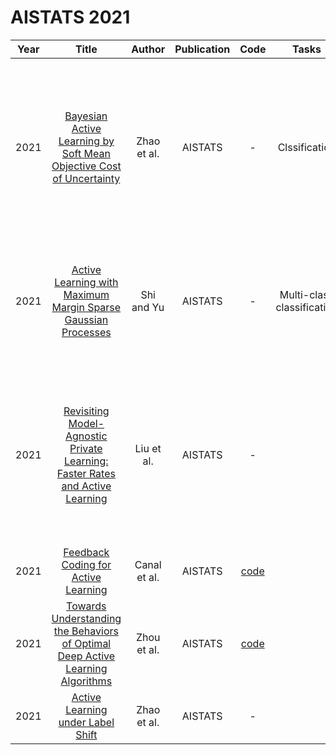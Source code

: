 # AISTATS 2021

| Year |                                                       Title                                                       |   Author    | Publication | Code | Tasks | Notes | Datasets| Notions |
|:----:|:-----------------------------------------------------------------------------------------------------------------:|:-----------:|:-----------:|:----:|:----:|:-----:|:-----:|:-----:|
| 2021 |      [Bayesian Active Learning by Soft Mean Objective Cost of Uncertainty](https://proceedings.mlr.press/v130/zhao21c.html)       | Zhao et al.  |   AISTATS   |                                  -                                   |   Clssification   |  `Uncertainty`, `BNNs`, `None`, `Tra`, `Hard`     |     UCI User Knowledge dataset, center dataset  |  these methods are not guaranteed to converge to the optimal classifier of the true model because MOCU is not strictly concave.     |
| 2021 |          [Active Learning with Maximum Margin Sparse Gaussian Processes](https://proceedings.mlr.press/v130/shi21a.html)          |  Shi and Yu  |   AISTATS   |                                  -                                   |   Multi-class classification   |  `maximum-margin`, `Gaussian Process`,`None`, `Tra`, `Hard`     |   generate a 2D synthetic dataset, Dermatology I, Dermatology II, Yeast, Penstroke, Auto-Drive, Reuters     |       |
| 2021 |   [Revisiting Model-Agnostic Private Learning: Faster Rates and Active Learning](http://proceedings.mlr.press/v130/liu21c.html)   |  Liu et al.  |   AISTATS   |                                  -                                   |      |   `Ensembles`, `Many Classifiers`, `None`, `Tra`, `Hard`    |       |   We fill in this gap by introducing the Tsybakov Noise Condition (TNC) and establish stronger and more interpretable learning bounds.    |
| 2021 |                      [Feedback Coding for Active Learning](https://proceedings.mlr.press/v130/canal21a.html)                      | Canal et al. |   AISTATS   | [code](https://github.com/Sensory-Information-Processing-Lab/APM-LR) |      |       |       |       |
| 2021 | [Towards Understanding the Behaviors of Optimal Deep Active Learning Algorithms](https://proceedings.mlr.press/v130/zhou21b.html) | Zhou et al.  |   AISTATS   |     [code](https://github.com/YilunZhou/optimal-active-learning)     |      |       |       |       |
| 2021 |                       [Active Learning under Label Shift](https://proceedings.mlr.press/v130/zhao21b.html)                        | Zhao et al.  |   AISTATS   |                                  -                                   |      |       |       |       |
